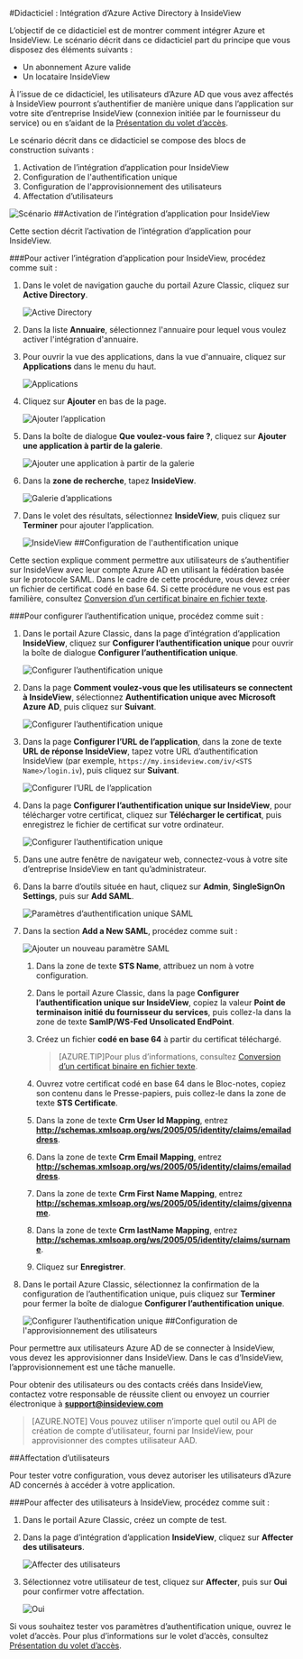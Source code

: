 <properties 
    pageTitle="Didacticiel : Intégration d’Azure Active Directory avec InsideView | Microsoft Azure" 
    description="Apprenez à utiliser InsideView avec Azure Active Directory pour activer l’authentification unique, l’approvisionnement automatique et bien plus encore." 
    services="active-directory" 
    authors="jeevansd"  
    documentationCenter="na" 
	manager="femila"/>
<tags 
    ms.service="active-directory" 
    ms.devlang="na" 
    ms.topic="article" 
    ms.tgt_pltfrm="na" 
    ms.workload="identity" 
    ms.date="07/09/2016" 
    ms.author="jeedes" />

#Didacticiel : Intégration d’Azure Active Directory à InsideView
  
L’objectif de ce didacticiel est de montrer comment intégrer Azure et InsideView. Le scénario décrit dans ce didacticiel part du principe que vous disposez des éléments suivants :

-   Un abonnement Azure valide
-   Un locataire InsideView
  
À l’issue de ce didacticiel, les utilisateurs d’Azure AD que vous avez affectés à InsideView pourront s’authentifier de manière unique dans l’application sur votre site d’entreprise InsideView (connexion initiée par le fournisseur du service) ou en s’aidant de la [Présentation du volet d’accès](active-directory-saas-access-panel-introduction.md).
  
Le scénario décrit dans ce didacticiel se compose des blocs de construction suivants :

1.  Activation de l’intégration d’application pour InsideView
2.  Configuration de l'authentification unique
3.  Configuration de l'approvisionnement des utilisateurs
4.  Affectation d’utilisateurs

![Scénario](./media/active-directory-saas-insideview-tutorial/IC794128.png "Scénario")
##Activation de l’intégration d’application pour InsideView
  
Cette section décrit l’activation de l’intégration d’application pour InsideView.

###Pour activer l’intégration d’application pour InsideView, procédez comme suit :

1.  Dans le volet de navigation gauche du portail Azure Classic, cliquez sur **Active Directory**.

    ![Active Directory](./media/active-directory-saas-insideview-tutorial/IC700993.png "Active Directory")

2.  Dans la liste **Annuaire**, sélectionnez l'annuaire pour lequel vous voulez activer l'intégration d'annuaire.

3.  Pour ouvrir la vue des applications, dans la vue d'annuaire, cliquez sur **Applications** dans le menu du haut.

    ![Applications](./media/active-directory-saas-insideview-tutorial/IC700994.png "Applications")

4.  Cliquez sur **Ajouter** en bas de la page.

    ![Ajouter l’application](./media/active-directory-saas-insideview-tutorial/IC749321.png "Ajouter l’application")

5.  Dans la boîte de dialogue **Que voulez-vous faire ?**, cliquez sur **Ajouter une application à partir de la galerie**.

    ![Ajouter une application à partir de la galerie](./media/active-directory-saas-insideview-tutorial/IC749322.png "Ajouter une application à partir de la galerie")

6.  Dans la **zone de recherche**, tapez **InsideView**.

    ![Galerie d’applications](./media/active-directory-saas-insideview-tutorial/IC794129.png "Galerie d’applications")

7.  Dans le volet des résultats, sélectionnez **InsideView**, puis cliquez sur **Terminer** pour ajouter l’application.

    ![InsideView](./media/active-directory-saas-insideview-tutorial/IC794130.png "InsideView")
##Configuration de l'authentification unique
  
Cette section explique comment permettre aux utilisateurs de s’authentifier sur InsideView avec leur compte Azure AD en utilisant la fédération basée sur le protocole SAML. Dans le cadre de cette procédure, vous devez créer un fichier de certificat codé en base 64. Si cette procédure ne vous est pas familière, consultez [Conversion d’un certificat binaire en fichier texte](http://youtu.be/PlgrzUZ-Y1o).

###Pour configurer l’authentification unique, procédez comme suit :

1.  Dans le portail Azure Classic, dans la page d’intégration d’application **InsideView**, cliquez sur **Configurer l’authentification unique** pour ouvrir la boîte de dialogue **Configurer l’authentification unique**.

    ![Configurer l’authentification unique](./media/active-directory-saas-insideview-tutorial/IC794131.png "Configurer l’authentification unique")

2.  Dans la page **Comment voulez-vous que les utilisateurs se connectent à InsideView**, sélectionnez **Authentification unique avec Microsoft Azure AD**, puis cliquez sur **Suivant**.

    ![Configurer l’authentification unique](./media/active-directory-saas-insideview-tutorial/IC794132.png "Configurer l’authentification unique")

3.  Dans la page **Configurer l’URL de l’application**, dans la zone de texte **URL de réponse InsideView**, tapez votre URL d’authentification InsideView (par exemple, `https://my.insideview.com/iv/<STS Name>/login.iv`), puis cliquez sur **Suivant**.

    ![Configurer l’URL de l’application](./media/active-directory-saas-insideview-tutorial/IC794133.png "Configurer l’URL de l’application")

4.  Dans la page **Configurer l’authentification unique sur InsideView**, pour télécharger votre certificat, cliquez sur **Télécharger le certificat**, puis enregistrez le fichier de certificat sur votre ordinateur.

    ![Configurer l’authentification unique](./media/active-directory-saas-insideview-tutorial/IC794134.png "Configurer l’authentification unique")

5.  Dans une autre fenêtre de navigateur web, connectez-vous à votre site d’entreprise InsideView en tant qu’administrateur.

6.  Dans la barre d’outils située en haut, cliquez sur **Admin**, **SingleSignOn Settings**, puis sur **Add SAML**.

    ![Paramètres d’authentification unique SAML](./media/active-directory-saas-insideview-tutorial/IC794135.png "Paramètres d’authentification unique SAML")

7.  Dans la section **Add a New SAML**, procédez comme suit :

    ![Ajouter un nouveau paramètre SAML](./media/active-directory-saas-insideview-tutorial/IC794136.png "Ajouter un nouveau paramètre SAML")

    1.  Dans la zone de texte **STS Name**, attribuez un nom à votre configuration.
    2.  Dans le portail Azure Classic, dans la page **Configurer l’authentification unique sur InsideView**, copiez la valeur **Point de terminaison initié du fournisseur du services**, puis collez-la dans la zone de texte **SamlP/WS-Fed Unsolicated EndPoint**.
    3.  Créez un fichier **codé en base 64** à partir du certificat téléchargé.
        
		>[AZURE.TIP]Pour plus d’informations, consultez [Conversion d’un certificat binaire en fichier texte](http://youtu.be/PlgrzUZ-Y1o).

    4.  Ouvrez votre certificat codé en base 64 dans le Bloc-notes, copiez son contenu dans le Presse-papiers, puis collez-le dans la zone de texte **STS Certificate**.
    5.  Dans la zone de texte **Crm User Id Mapping**, entrez **http://schemas.xmlsoap.org/ws/2005/05/identity/claims/emailaddress**.
    6.  Dans la zone de texte **Crm Email Mapping**, entrez **http://schemas.xmlsoap.org/ws/2005/05/identity/claims/emailaddress**.
    7.  Dans la zone de texte **Crm First Name Mapping**, entrez **http://schemas.xmlsoap.org/ws/2005/05/identity/claims/givenname**.
    8.  Dans la zone de texte **Crm lastName Mapping**, entrez **http://schemas.xmlsoap.org/ws/2005/05/identity/claims/surname**.
    9.  Cliquez sur **Enregistrer**.

8.  Dans le portail Azure Classic, sélectionnez la confirmation de la configuration de l’authentification unique, puis cliquez sur **Terminer** pour fermer la boîte de dialogue **Configurer l’authentification unique**.

    ![Configurer l’authentification unique](./media/active-directory-saas-insideview-tutorial/IC794137.png "Configurer l’authentification unique")
##Configuration de l'approvisionnement des utilisateurs
  
Pour permettre aux utilisateurs Azure AD de se connecter à InsideView, vous devez les approvisionner dans InsideView. Dans le cas d’InsideView, l’approvisionnement est une tâche manuelle.
  
Pour obtenir des utilisateurs ou des contacts créés dans InsideView, contactez votre responsable de réussite client ou envoyez un courrier électronique à **support@insideview.com**

>[AZURE.NOTE] Vous pouvez utiliser n’importe quel outil ou API de création de compte d’utilisateur, fourni par InsideView, pour approvisionner des comptes utilisateur AAD.

##Affectation d’utilisateurs
  
Pour tester votre configuration, vous devez autoriser les utilisateurs d’Azure AD concernés à accéder à votre application.

###Pour affecter des utilisateurs à InsideView, procédez comme suit :

1.  Dans le portail Azure Classic, créez un compte de test.

2.  Dans la page d’intégration d’application **InsideView**, cliquez sur **Affecter des utilisateurs**.

    ![Affecter des utilisateurs](./media/active-directory-saas-insideview-tutorial/IC794138.png "Affecter des utilisateurs")

3.  Sélectionnez votre utilisateur de test, cliquez sur **Affecter**, puis sur **Oui** pour confirmer votre affectation.

    ![Oui](./media/active-directory-saas-insideview-tutorial/IC767830.png "Oui")
  
Si vous souhaitez tester vos paramètres d’authentification unique, ouvrez le volet d’accès. Pour plus d’informations sur le volet d’accès, consultez [Présentation du volet d’accès](active-directory-saas-access-panel-introduction.md).

<!---HONumber=AcomDC_0713_2016-->